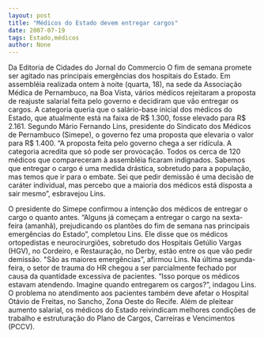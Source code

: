 ```yaml
---
layout: post
title: "Médicos do Estado devem entregar cargos"
date: 2007-07-19
tags: Estado,médicos
author: None
---
```

Da Editoria de Cidades do Jornal do Commercio
O fim de semana promete ser agitado nas principais emerg&ecirc;ncias dos hospitais do Estado. Em assembl&eacute;ia realizada ontem &agrave; noite (quarta, 18), na sede da Associa&ccedil;&atilde;o M&eacute;dica de Pernambuco, na Boa Vista, v&aacute;rios m&eacute;dicos rejeitaram a proposta de reajuste salarial feita pelo governo e decidiram que v&atilde;o entregar os cargos. 
A categoria queria que o sal&aacute;rio-base inicial dos m&eacute;dicos do Estado, que atualmente est&aacute; na faixa de R$ 1.300, fosse elevado para R$ 2.161. Segundo M&aacute;rio Fernando Lins, presidente do Sindicato dos M&eacute;dicos de Pernambuco (Simepe), o governo fez uma proposta que elevaria o valor para R$ 1.400.
&ldquo;A proposta feita pelo governo chega a ser rid&iacute;cula. A categoria acredita que s&oacute; pode ser provoca&ccedil;&atilde;o. Todos os cerca de 120 m&eacute;dicos que compareceram &agrave; assembl&eacute;ia ficaram indignados. Sabemos que entregar o cargo &eacute; uma medida dr&aacute;stica, sobretudo para a popula&ccedil;&atilde;o, mas temos que ir para o embate. Sei que pedir demiss&atilde;o &eacute; uma decis&atilde;o de car&aacute;ter individual, mas percebo que a maioria dos m&eacute;dicos est&aacute; disposta a sair mesmo&rdquo;, esbravejou Lins. 

O presidente do Simepe confirmou a inten&ccedil;&atilde;o dos m&eacute;dicos de entregar o cargo o quanto antes. &ldquo;Alguns j&aacute; come&ccedil;am a entregar o cargo na sexta-feira (amanh&atilde;), prejudicando os plant&otilde;es do fim de semana nas principais emerg&ecirc;ncias do Estado&rdquo;, completou Lins. 
Ele disse que os m&eacute;dicos ortopedistas e neurocirurgi&otilde;es, sobretudo dos Hospitais Get&uacute;lio Vargas (HGV), no Cordeiro, e Restaura&ccedil;&atilde;o, no Derby, est&atilde;o entre os que v&atilde;o pedir demiss&atilde;o.&nbsp;&quot;S&atilde;o as maiores emerg&ecirc;ncias&rdquo;, afirmou Lins. 
Na &uacute;ltima segunda-feira, o setor de trauma do HR chegou a ser parcialmente fechado por causa da quantidade excessiva de pacientes. &ldquo;Isso porque os m&eacute;dicos estavam atendendo. Imagine quando entregarem os cargos?&rdquo;, indagou Lins. 
O problema no atendimento aos pacientes tamb&eacute;m deve afetar o Hospital Ot&aacute;vio de Freitas, no Sancho, Zona Oeste do Recife. Al&eacute;m de pleitear aumento salarial, os m&eacute;dicos do Estado reivindicam melhores condi&ccedil;&otilde;es de trabalho e estrutura&ccedil;&atilde;o do Plano de Cargos, Carreiras e Vencimentos (PCCV). 